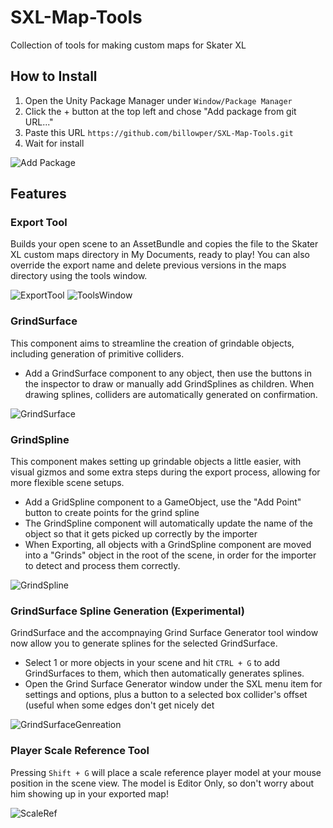 # SXL-Map-Tools

Collection of tools for making custom maps for Skater XL

## How to Install

1. Open the Unity Package Manager under `Window/Package Manager`
2. Click the + button at the top left and chose "Add package from git URL..."
3. Paste this URL `https://github.com/billowper/SXL-Map-Tools.git`
4. Wait for install

![Add Package](https://i.imgur.com/m8oimus.jpg)

## Features
### Export Tool
Builds your open scene to an AssetBundle and copies the file to the Skater XL custom maps directory in My Documents, ready to play! You can also override the export name and delete previous versions in the maps directory using the tools window.

![ExportTool](https://i.imgur.com/ocOVFNQ.jpg) ![ToolsWindow](https://i.imgur.com/ME4r345.jpg)

### GrindSurface
This component aims to streamline the creation of grindable objects, including generation of primitive colliders. 

* Add a GrindSurface component to any object, then use the buttons in the inspector to draw or manually add GrindSplines as children. When drawing splines, colliders are automatically generated on confirmation.

![GrindSurface](https://i.imgur.com/le7mXNI.jpg)

###  GrindSpline
This component makes setting up grindable objects a little easier, with visual gizmos and some extra steps during the export process, allowing for more flexible scene setups. 

* Add a GridSpline component to a GameObject, use the "Add Point" button to create points for the grind spline
* The GrindSpline component will automatically update the name of the object so that it gets picked up correctly by the importer
* When Exporting, all objects with a GrindSpline component are moved into a "Grinds" object in the root of the scene, in order for the importer to detect and process them correctly.

![GrindSpline](https://i.imgur.com/AasBieg.jpg)

###  GrindSurface Spline Generation (Experimental)
GrindSurface and the accompnaying Grind Surface Generator tool window now allow you to generate splines for the selected GrindSurface.

* Select 1 or more objects in your scene and hit `CTRL + G` to add GrindSurfaces to them, which then automatically generates splines.
* Open the Grind Surface Generator window under the SXL menu item for settings and options, plus a button to a selected box collider's offset (useful when some edges don't get nicely det

![GrindSurfaceGenreation](https://i.imgur.com/Aa2f6hh.jpg)

### Player Scale Reference Tool
Pressing `Shift + G` will place a scale reference player model at your mouse position in the scene view. The model is Editor Only, so don't worry about him showing up in your exported map!

![ScaleRef](https://i.imgur.com/N5B9wUk.jpg)
